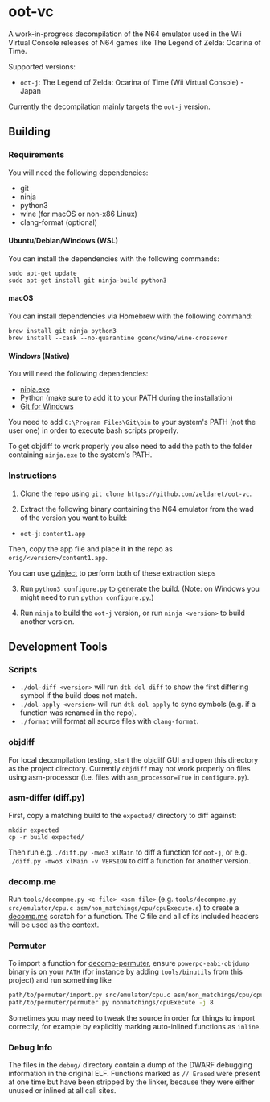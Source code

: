 # oot-vc

A work-in-progress decompilation of the N64 emulator used in the Wii Virtual Console releases of N64 games like The Legend of Zelda: Ocarina of Time.

Supported versions:

- `oot-j`: The Legend of Zelda: Ocarina of Time (Wii Virtual Console) - Japan

Currently the decompilation mainly targets the `oot-j` version.

## Building

### Requirements

You will need the following dependencies:
* git
* ninja
* python3
* wine (for macOS or non-x86 Linux)
* clang-format (optional)

#### Ubuntu/Debian/Windows (WSL)

You can install the dependencies with the following commands:

```
sudo apt-get update
sudo apt-get install git ninja-build python3
```

#### macOS

You can install dependencies via Homebrew with the following command:

```
brew install git ninja python3
brew install --cask --no-quarantine gcenx/wine/wine-crossover
```

#### Windows (Native)

You will need the following dependencies:
- [ninja.exe](https://github.com/ninja-build/ninja/releases/latest)
- Python (make sure to add it to your PATH during the installation)
- [Git for Windows](https://www.git-scm.com/downloads)

You need to add ``C:\Program Files\Git\bin`` to your system's PATH (not the user one) in order to execute bash scripts properly.

To get objdiff to work properly you also need to add the path to the folder containing ``ninja.exe`` to the system's PATH.

### Instructions

1. Clone the repo using `git clone https://github.com/zeldaret/oot-vc`.

2. Extract the following binary containing the N64 emulator from the wad of the version you want to build:

  * `oot-j`: `content1.app`

  Then, copy the app file and place it in the repo as `orig/<version>/content1.app`.

  You can use [gzinject](https://github.com/krimtonz/gzinject) to perform both of these extraction steps

3. Run `python3 configure.py` to generate the build. (Note: on Windows you might need to run ``python configure.py``.)

4. Run `ninja` to build the `oot-j` version, or run `ninja <version>` to build another version.

## Development Tools

### Scripts

* `./dol-diff <version>` will run `dtk dol diff` to show the first differing symbol if the build does not match.
* `./dol-apply <version>` will run `dtk dol apply` to sync symbols (e.g. if a function was renamed in the repo).
* `./format` will format all source files with `clang-format`.

### objdiff

For local decompilation testing, start the objdiff GUI and open this directory as the project directory.
Currently `objdiff` may not work properly on files using asm-processor (i.e. files with `asm_processor=True` in `configure.py`).

### asm-differ (diff.py)

First, copy a matching build to the `expected/` directory to diff against:

```
mkdir expected
cp -r build expected/
```

Then run e.g. `./diff.py -mwo3 xlMain` to diff a function for `oot-j`, or e.g. `./diff.py -mwo3 xlMain -v VERSION` to diff a function for another version.

### decomp.me

Run `tools/decompme.py <c-file> <asm-file>` (e.g. `tools/decompme.py src/emulator/cpu.c asm/non_matchings/cpu/cpuExecute.s`) to create a
[decomp.me](https://decomp.me/) scratch for a function. The C file and all of its included headers will be used as the context.

### Permuter

To import a function for [decomp-permuter](https://github.com/simonlindholm/decomp-permuter), ensure `powerpc-eabi-objdump` binary
is on your `PATH` (for instance by adding `tools/binutils` from this project) and run something like

```sh
path/to/permuter/import.py src/emulator/cpu.c asm/non_matchings/cpu/cpuExecute.s
path/to/permuter/permuter.py nonmatchings/cpuExecute -j 8
```

Sometimes you may need to tweak the source in order for things to import
correctly, for example by explicitly marking auto-inlined functions as `inline`.

### Debug Info

The files in the `debug/` directory contain a dump of the DWARF debugging information in the original ELF. Functions marked as `// Erased`
were present at one time but have been stripped by the linker, because they were either unused or inlined at all call sites.
